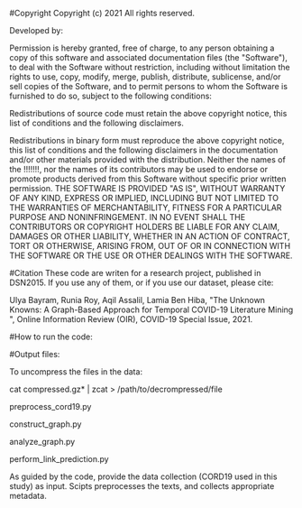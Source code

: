 #Copyright
Copyright (c) 2021 All rights reserved.

Developed by: 

Permission is hereby granted, free of charge, to any person obtaining a copy of this software and associated documentation files (the "Software"), to deal with the Software without restriction, including without limitation the rights to use, copy, modify, merge, publish, distribute, sublicense, and/or sell copies of the Software, and to permit persons to whom the Software is furnished to do so, subject to the following conditions:

Redistributions of source code must retain the above copyright notice, this list of conditions and the following disclaimers.

Redistributions in binary form must reproduce the above copyright notice, this list of conditions and the following disclaimers in the documentation and/or other materials provided with the distribution. Neither the names of the !!!!!!!, nor the names of its contributors may be used to endorse or promote products derived from this Software without specific prior written permission. THE SOFTWARE IS PROVIDED "AS IS", WITHOUT WARRANTY OF ANY KIND, EXPRESS OR IMPLIED, INCLUDING BUT NOT LIMITED TO THE WARRANTIES OF MERCHANTABILITY, FITNESS FOR A PARTICULAR PURPOSE AND NONINFRINGEMENT. IN NO EVENT SHALL THE CONTRIBUTORS OR COPYRIGHT HOLDERS BE LIABLE FOR ANY CLAIM, DAMAGES OR OTHER LIABILITY, WHETHER IN AN ACTION OF CONTRACT, TORT OR OTHERWISE, ARISING FROM, OUT OF OR IN CONNECTION WITH THE SOFTWARE OR THE USE OR OTHER DEALINGS WITH THE SOFTWARE.

#Citation
These code are writen for a research project, published in DSN2015. If you use any of them, or if you use our dataset, please cite:

Ulya Bayram, Runia Roy, Aqil Assalil, Lamia Ben Hiba, "The Unknown Knowns: A Graph-Based Approach for Temporal COVID-19 Literature Mining ", Online Information Review (OIR), COVID-19 Special Issue, 2021.

#How to run the code:


#Output files:


To uncompress the files in the data:

cat compressed.gz* | zcat > /path/to/decrompressed/file


preprocess_cord19.py

construct_graph.py

analyze_graph.py

perform_link_prediction.py

As guided by the code, provide the data collection (CORD19 used in this study) as input. Scipts preprocesses the texts, and collects appropriate metadata.
